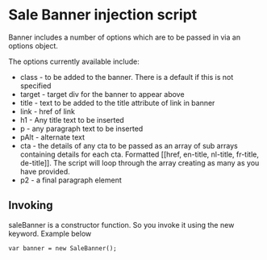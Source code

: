 

# Sale Banner injection script

Banner includes a number of options which are to be passed in via an options object.

The options currently available include:

* class - to be added to the banner. There is a default if this is not specified
* target - target div for the banner to appear above
* title - text to be added to the title attribute of link in banner
* link - href of link
* h1 - Any title text to be inserted
* p - any paragraph text to be inserted
* pAlt - alternate text
* cta - the details of any cta to be passed as an array of sub arrays containing details for each cta. Formatted [[href, en-title, nl-title, fr-title, de-title]]. The script will loop through the array creating as many as you have provided.
* p2 - a final paragraph element

## Invoking

saleBanner is a constructor function. So you invoke it using the new keyword. Example below

`var banner = new SaleBanner();`
